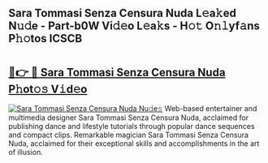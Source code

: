 ## Sara Tommasi Senza Censura Nuda L𝚎a𝚔ed N𝚞𝚍e - Part-b0W Vi𝚍𝚎o L𝚎a𝚔s - H𝚘𝚝 O𝚗𝚕yf𝚊ns P𝚑𝚘tos ICSCB

# <h2><a href="http://kf03m2.oniu.top/?m=Sara+Tommasi+Senza+Censura+Nuda">🔗👉 🔴 Sara Tommasi Senza Censura Nuda P𝚑ot𝚘𝚜 V𝚒d𝚎o</a></h2>

[![Sara Tommasi Senza Censura Nuda Nu𝚍e𝚜](https://i.imgur.com/0qMVB7G.gif)](http://kf03m2.oniu.top/?m=Sara+Tommasi+Senza+Censura+Nuda)
Web-based entertainer and multimedia designer Sara Tommasi Senza Censura Nuda, acclaimed for publishing dance and lifestyle tutorials through popular dance sequences and compact clips. Remarkable magician Sara Tommasi Senza Censura Nuda, acclaimed for their exceptional skills and accomplishments in the art of illusion.  
